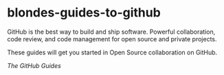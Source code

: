 blondes-guides-to-github
========================


GitHub is the best way to build and ship software.
Powerful collaboration, code review, and code management for open source and private projects.

These guides will get you started in Open Source collaboration on GitHub.

*The GitHub Guides*
